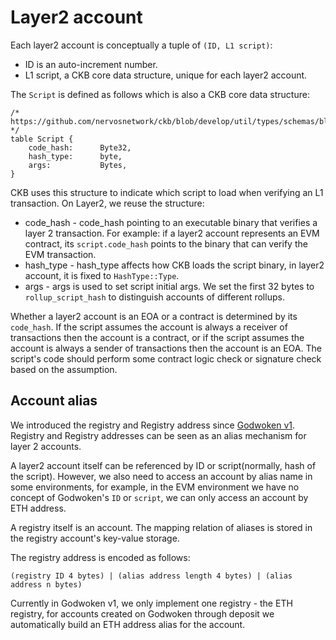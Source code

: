 # Layer2 account

Each layer2 account is conceptually a tuple of `(ID, L1 script)`:

* ID is an auto-increment number.
* L1 script, a CKB core data structure, unique for each layer2 account.

The `Script` is defined as follows which is also a CKB core data structure:

```
/* https://github.com/nervosnetwork/ckb/blob/develop/util/types/schemas/blockchain.mol */
table Script {
    code_hash:      Byte32,
    hash_type:      byte,
    args:           Bytes,
}
```

CKB uses this structure to indicate which script to load when verifying an L1 transaction. On Layer2, we reuse the structure:

* code_hash - code_hash pointing to an executable binary that verifies a layer 2 transaction. For example: if a layer2 account represents an EVM contract, its `script.code_hash` points to the binary that can verify the EVM transaction.
* hash_type - hash_type affects how CKB loads the script binary, in layer2 account, it is fixed to `HashType::Type`.
* args - args is used to set script initial args. We set the first 32 bytes to `rollup_script_hash` to distinguish accounts of different rollups.

Whether a layer2 account is an EOA or a contract is determined by its `code_hash`. If the script assumes the account is always a receiver of transactions then the account is a contract, or if the script assumes the account is always a sender of transactions then the account is an EOA. The script's code should perform some contract logic check or signature check based on the assumption.

## Account alias

We introduced the registry and Registry address since [Godwoken v1](https://github.com/nervosnetwork/godwoken/blob/develop/docs/v1-release-note.md). Registry and Registry addresses can be seen as an alias mechanism for layer 2 accounts.

A layer2 account itself can be referenced by ID or script(normally, hash of the script). However, we also need to access an account by alias name in some environments, for example, in the EVM environment we have no concept of Godwoken's `ID` or `script`, we can only access an account by ETH address.

A registry itself is an account. The mapping relation of aliases is stored in the registry account's key-value storage.

The registry address is encoded as follows:

```
(registry ID 4 bytes) | (alias address length 4 bytes) | (alias address n bytes)
```

Currently in Godwoken v1, we only implement one registry - the ETH registry, for accounts created on Godwoken through deposit we automatically build an ETH address alias for the account.
